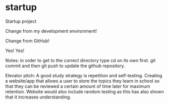 # startup
Startup project

Change from my development environment! 

Change from GitHub!

Yes!
Yes!

Notes: 
in order to get to the correct directory type cd on its own first.
git commit and then git push to update the github repository.

Elevator pitch:
A good study strategy is repetition and self-testing. Creating a website/app that allows a user to store the topics they learn in school so that they can be reviewed a certain amount of time later for maximum retention. Website would also include random testing as this has also shown that it increases understanding.

